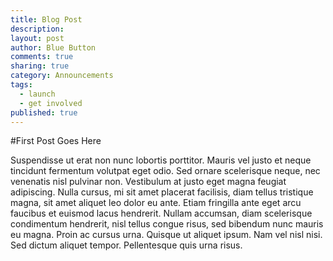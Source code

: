 ```yaml
---
title: Blog Post
description: 
layout: post
author: Blue Button
comments: true
sharing: true
category: Announcements
tags: 
  - launch
  - get involved
published: true
---
```


#First Post Goes Here

Suspendisse ut erat non nunc lobortis porttitor. Mauris vel justo et neque tincidunt fermentum volutpat eget odio. Sed ornare scelerisque neque, nec venenatis nisl pulvinar non. Vestibulum at justo eget magna feugiat adipiscing. Nulla cursus, mi sit amet placerat facilisis, diam tellus tristique magna, sit amet aliquet leo dolor eu ante. Etiam fringilla ante eget arcu faucibus et euismod lacus hendrerit. Nullam accumsan, diam scelerisque condimentum hendrerit, nisl tellus congue risus, sed bibendum nunc mauris eu magna. Proin ac cursus urna. Quisque ut aliquet ipsum. Nam vel nisl nisi. Sed dictum aliquet tempor. Pellentesque quis urna risus.